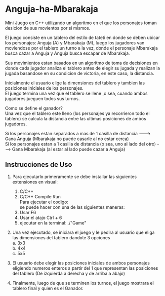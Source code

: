 # Anguja-ha-Mbarakaja
Mini Juego en C++ utilizando un algoritmo en el que los personajes toman desicion de sus movientos por si mismos.

El juego consiste en un tablero del estilo de tateti en donde se deben ubicar los personajes: Anguja (A) y Mbarakaja (M), luego los jugadores van moviendose por el tablero un turno a la vez, 
donde el personaje Mbarakaja busca cazar a Anguja y Anguja busca escapar de Mbarakaja.

Sus movimientos estan basados en un algoritmo de toma de decisiones en donde cada jugador analiza el tablero antes de elegir su jugada y realizan la jugada basandose en su condicion de victoria, en este caso, la distancia.

Inicialmente el usuario elige la dimensiones del tablero y tambien las posiciones iniciales de los personajes. \
El juego termina una vez que el tablero se llene ,o sea, cuando ambos jugadores jueguen todos sus turnos.

Como se define el ganador? \
Una vez que el tablero este lleno (los personajes ya recorrieron todo el tablero) se calcula la distancia entre las ultimas posiciones de ambos jugadores.

Si los personajes estan separados a mas de 1 casilla de distancia ---> Gana Anguja (Mbarakaja no puede casarle al no estar cerca)\
Si los personajes estan a 1 casilla de distancia (o sea, uno al lado del otro) ---> Gana Mbarakaja (al estar al lado puede cazar a Anguja) 


## Instrucciones de Uso
1. Para ejecutarlo primeramente se debe installar las siguientes extensiones en visual:
     1. C/C++
     2. C/C++ Compile Run  \
 Para ejecutar el codigo: \
 se puede hacer con una de las siguientes maneras:
    1. Usar F6
    2. Usar el atajo Ctrl + 6
    3. ejecutar en la terminal: ./"Game"
2. Una vez ejecutado, se iniciara el juego y le pedira al usuario que eliga las dimensiones del tablero dandote 3 opciones \
   a. 3x3 \
   b. 4x4 \
   c. 5x5 
3. El usuario debe elegir las posiciones iniciales de ambos personajes eligiendo numeros enteros a partir del 1 que representan las posiciones del tablero (De izquierda a derecha y de arriba a abajo)

4. Finalmente, luego de que se terminen los turnos, el juego mostrara el tablero final y quien es el Ganador. 


